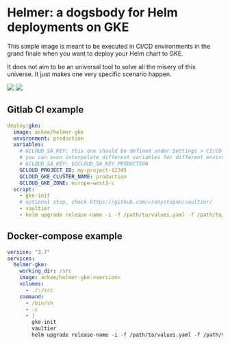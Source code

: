 # Helmer: a dogsbody for Helm deployments on GKE

This simple image is meant to be executed in CI/CD environments 
in the grand finale when you want to deploy your Helm chart to GKE.

It does not aim to be an universal tool to solve all the misery 
of this universe. It just makes one very specific scenario happen.

[![](https://images.microbadger.com/badges/image/ackee/helmer-gke.svg)](https://microbadger.com/images/ackee/helmer-gke 
"Get your own image badge on microbadger.com")
[![](https://images.microbadger.com/badges/version/ackee/helmer-gke.svg)](https://microbadger.com/images/ackee/helmer-gke 
"Get your own version badge on microbadger.com")

## Gitlab CI example

```yaml
deploy:gke:
  image: ackee/helmer-gke
  environment: production
  variables:
    # GCLOUD_SA_KEY: this one should be defined under Settings > CI/CD > Environment variables
    # you can even interpolate different variables for different environments:
    # GCLOUD_SA_KEY: $GCLOUD_SA_KEY_PRODUCTION
    GCLOUD_PROJECT_ID: my-project-12345
    GCLOUD_GKE_CLUSTER_NAME: production
    GCLOUD_GKE_ZONE: europe-west3-c
  script:
    - gke-init
    # optional step, check https://github.com/vranystepan/vaultier/
    - vaultier
    - helm upgrade release-name -i -f /path/to/values.yaml -f /path/to/secrets /path/to/chart
```

## Docker-compose example

```yaml
version: "3.7" 
services:
  helmer-gke:
    working_dir: /src
    image: ackee/helmer-gke:<version>
    volumes:
      - ./:/src
    command:
      - /bin/sh
      - -c
      - |
        gke-init
        vaultier
        helm upgrade release-name -i -f /path/to/values.yaml -f /path/to/secrets /path/to/chart
```
